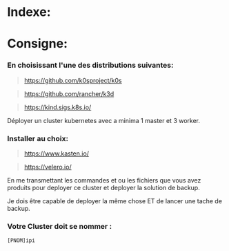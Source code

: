 # Indexe:


# Consigne:

### En choisissant l'une des distributions suivantes:

> https://github.com/k0sproject/k0s

> https://github.com/rancher/k3d

> https://kind.sigs.k8s.io/

 Déployer un cluster kubernetes avec a minima 1 master et 3 worker.

### Installer au choix:

> https://www.kasten.io/

> https://velero.io/

En me transmettant les commandes et ou les fichiers que vous avez produits pour deployer ce cluster et deployer la solution de backup.

Je dois être capable de deployer la même chose ET de lancer une tache de backup.

### Votre Cluster doit se nommer : 
```[PNOM]ipi```